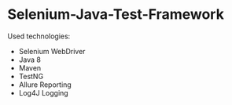 # Selenium-Java-Test-Framework

Used technologies:
  * Selenium WebDriver
  * Java 8
  * Maven
  * TestNG
  * Allure Reporting
  * Log4J Logging
